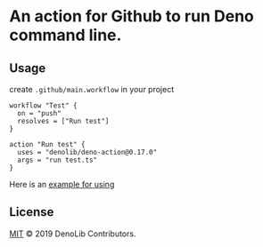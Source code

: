 # An action for Github to run Deno command line.

## Usage

create `.github/main.workflow` in your project

```workflow
workflow "Test" {
  on = "push"
  resolves = ["Run test"]
}

action "Run test" {
  uses = "denolib/deno-action@0.17.0"
  args = "run test.ts"
}
```

Here is an [example for using](https://github.com/axetroy/deno_math/blob/master/.github/main.workflow)


## License

[MIT](LICENSE) © 2019 DenoLib Contributors.
